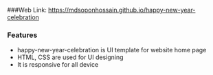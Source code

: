 ###Web Link: https://mdsoponhossain.github.io/happy-new-year-celebration


### Features
- happy-new-year-celebration is UI template for website home page
- HTML, CSS are used for UI designing
- It is responsive for all device
